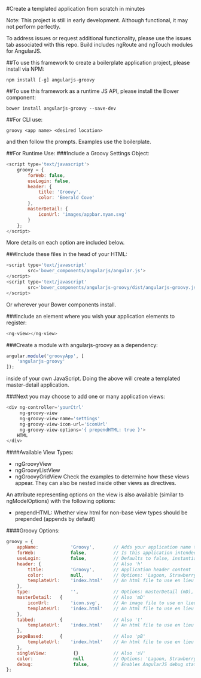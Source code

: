 #Create a templated application from scratch in minutes

Note: This project is still in early development. Although functional, it may not
perform perfectly.

To address issues or request additional functionality, please use the issues tab associated with this repo. Build includes ngRoute and ngTouch modules for AngularJS.

##To use this framework to create a boilerplate application project, please install via NPM:
```shell
npm install [-g] angularjs-groovy
```

##To use this framework as a runtime JS API, please install the Bower component:
```shell
bower install angularjs-groovy --save-dev
```

##For CLI use:
```shell
groovy <app name> <desired location>
```
and then follow the prompts. Examples use the boilerplate.

##For Runtime Use:
###Include a Groovy Settings Object:
```javascript
<script type='text/javascript'>
    groovy = {
        forWeb: false,
        useLogin: false,
        header: {
            title: 'Groovy',
            color: 'Emerald Cove'
        },
        masterDetail: {
            iconUrl: 'images/appbar.nyan.svg'
        }
    };
</script>
```
More details on each option are included below.

###Include these files in the head of your HTML:
```javascript
<script type='text/javascript'
        src='bower_components/angularjs/angular.js'>
</script>
<script type='text/javascript'
        src='bower_components/angularjs-groovy/dist/angularjs-groovy.js'>
</script>
```
Or wherever your Bower components install.

###Include an element where you wish your application elements to register:
```javascript
<ng-view></ng-view>
```

###Create a module with angularjs-groovy as a dependency:
```javascript
angular.module('groovyApp', [
    'angularjs-groovy'
]);
```
inside of your own JavaScript. Doing the above will create a templated master-detail application.

###Next you may choose to add one or many application views:
```javascript
<div ng-controller='yourCtrl'
     ng-groovy-view
     ng-groovy-view-name='settings'
     ng-groovy-view-icon-url='iconUrl'
     ng-groovy-view-options='{ prependHTML: true }'>
    HTML
</div>
```

####Available View Types:
* ngGroovyView
* ngGroovyListView
* ngGroovyGridView
Check the examples to determine how these views appear. They can also be nested inside other views as directives.

An attribute representing options on the view is also available (similar to ngModelOptions) with the following options:
* prependHTML: Whether view html for non-base view types should be prepended (appends by default)

####Groovy Options:
```javascript
groovy = {
    appName:            'Groovy',       // Adds your application name to the title of the page
    forWeb:             false,          // Is this application intended to be used for the web or as a native application
    useLogin:           false,          // Defaults to false, instantiates a view for login, controlled by user reference
    header: {                           // Also 'h'
        title:          'Groovy',       // Application header content
        color:          null,           // Options: 'Lagoon, Strawberry, Banana, Bruise, Emerald Cove, Nassau Sunset'
        templateUrl:    'index.html'    // An html file to use en lieu of the default API header template
    },
    type:               '',             // Options: masterDetail (mD), tabbed (t), pageBased (pB), singleView (sV)
    masterDetail:   {                   // Also 'mD'
        iconUrl:        'icon.svg',     // An image file to use en lieu of the default API master detail icon
        templateUrl:    'index.html'    // An html file to use en lieu of the default API master detail template
    },
    tabbed:         {                   // Also 't'
        templateUrl:    'index.html'    // An html file to use en lieu of the default API tabbed template
    },
    pageBased:      {                   // Also 'pB'
        templateUrl:    'index.html'    // An html file to use en lieu of the default API page based template
    },
    singleView:          {}             // Also 'sV'
    color:               null           // Options: 'Lagoon, Strawberry, Banana, Bruise, Emerald Cove, Nassau Sunset',
    debug:               false,         // Enables AngularJS debug statements for Groovy
};
```
